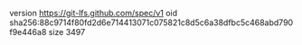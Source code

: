 version https://git-lfs.github.com/spec/v1
oid sha256:88c9714f80fd2d6e714413071c075821c8d5c6a38dfbc5c468abd790f9e446a8
size 3497
